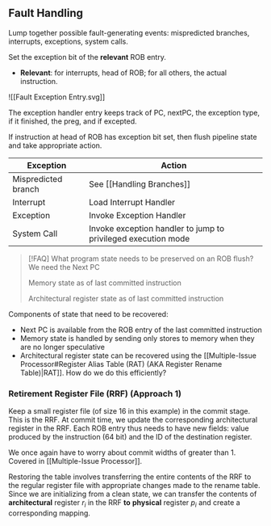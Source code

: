 ## Fault Handling

Lump together possible fault-generating events: mispredicted branches, interrupts, exceptions, system calls.

Set the exception bit of the **relevant** ROB entry. 
- **Relevant**: for interrupts, head of ROB; for all others, the actual instruction.

![[Fault Exception Entry.svg]]

The exception handler entry keeps track of PC, nextPC, the exception type, if it finished, the preg, and if excepted.

If instruction at head of ROB has exception bit set, then flush pipeline state and take appropriate action. 

| Exception           | Action                                                        |
| ------------------- | ------------------------------------------------------------- |
| Mispredicted branch | See [[Handling Branches]]                                     |
| Interrupt           | Load Interrupt Handler                                        |
| Exception           | Invoke Exception Handler                                      |
| System Call         | Invoke exception handler to jump to privileged execution mode |

> [!FAQ] What program state needs to be preserved on an ROB flush?
> We need the Next PC 
> 
> Memory state as of last committed instruction
> 
> Architectural register state as of last committed instruction

Components of state that need to be recovered:
- Next PC is available from the ROB entry of the last committed instruction
- Memory state is handled by sending only stores to memory when they are no longer speculative
- Architectural register state can be recovered using the [[Multiple-Issue Processor#Register Alias Table (RAT) (AKA Register Rename Table)|RAT]]. How do we do this efficiently?

### Retirement Register File (RRF) (Approach 1)

Keep a small register file (of size 16 in this example) in the commit stage. This is the RRF. At commit time, we update the corresponding architectural register in the RRF. Each ROB entry thus needs to have new fields: value produced by the instruction (64 bit) and the ID of the destination register. 

We once again have to worry about commit widths of greater than 1. Covered in [[Multiple-Issue Processor]].

Restoring the table involves transferring the entire contents of the RRF to the regular register file with appropriate changes made to the rename table. Since we are initializing from a clean state, we can transfer the contents of **architectural** register $r_{i}$ in the RRF **to** **physical** register $p_{i}$ and create a corresponding mapping.